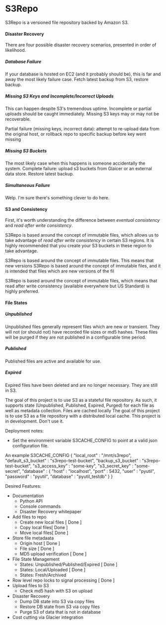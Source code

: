 S3Repo
=======
S3Repo is a versioned file repository backed by Amazon S3.

#### Disaster Recovery ####
There are four possible disaster recovery scenarios, presented in order of likelihood.

##### Database Failure #####
If your database is hosted on EC2 (and it probably should be), this is far and away the most likely failure case.
Fetch latest backup from S3, restore backup.

##### Missing S3 Keys and Incomplete/Incorrect Uploads #####
This can happen despite S3's tremendous uptime.  Incomplete or partial uploads should be caught immediately.  Missing S3 keys may or may not be recoverable.

Partial failure (missing keys, incorrect data): attempt to re-upload data from the original host, or rollback repo to specific backup before key went missing

##### Missing S3 Buckets #####
The most likely case when this happens is someone accidentally the system.
Complete failure: upload s3 buckets from Glaicer or an external data store.  Restore latest backup.

##### Simultaneous Failure #####
Welp.  I'm sure there's something clever to do here.

#### S3 and Consistency ####
First, it's worth understanding the difference between _eventual consistency_ and _read after write consistency_.

S3Repo is based around the concept of immutable files, which allows us to take advantage of _read after write consistency_ in certain S3 regions.  It is highly recommended that you create your S3 buckets in these region to take advantage.

S3Repo is based around the concept of immutable files.  This means that new versions 
S3Repo is based around the concept of immutable files, and it is intended that files which are new versions of the fil


S3Repo is based around the concept of immutable files, which means that read after write consistency (available everywhere but US Standard) is highly preferred.

#### File States ####

##### Unpublished #####
Unpublished files generally represent files which are new or transient.  They will not (or should not) have recorded file sizes or md5 hashes.  These files will be purged if they are not published in a configurable time period.

##### Published #####
Published files are active and available for use.

##### Expired #####
Expired files have been deleted and are no longer necessary.  They are still in S3.

The goal of this project is to use S3 as a stateful file repository.  As such, it supports state (Unpublished, Published, Expired, Purged) for each file as well as metadata collection.  Files are cached locally
The goal of this project is to use S3 as a file repository with a distributed local cache.
This project is in development.  Don't use it.

Deployment notes:
- Set the environment variable S3CACHE\_CONFIG to point at a valid json configuration file.

An example S3CACHE\_CONFIG
    {
        "local_root" : "/mnt/s3repo",
        "default_s3_bucket" : "s3repo-test-bucket",
        "backup_s3_bucket"  : "s3repo-test-bucket",
        "s3_access_key" : "some-key",
        "s3_secret_key" : "some-secret",
        "database" : {
            "host"     : "localhost",
            "port"     : 5432,
            "user"     : "pyutil",
            "password" : "pyutil",
            "database" : "pyutil_testdb"
        }
    }

Desired Features:
- Documentation
    - Python API
    - Console commands
    - Disaster Recovery whitepaper
- Add files to repo
    - Create new local files [ Done ]
    - Copy local files[ Done ]
    - Move local files[ Done ]
- Store file metadaata
    - Origin host [ Done ]
    - File size [ Done ]
    - MD5 upload verification [ Done ]
- File State Management
    - States: Unpublished/Published/Expired [ Done ]
    - States: Local/Uploaded [ Done ]
    - States: Fresh/Archived
- Row level repo locks to signal processing [ Done ]
- Upload files to S3
    - Check md5 hash with S3 on upload
- Disaster Recovery
    - Dump DB state into S3 via copy files
    - Restore DB state from S3 via copy files
    - Purge S3 of data that is not in database
- Cost cutting via Glacier integration
